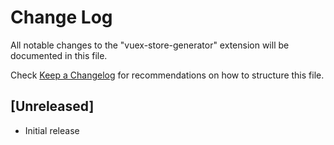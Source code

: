 # Change Log

All notable changes to the "vuex-store-generator" extension will be documented in this file.

Check [Keep a Changelog](http://keepachangelog.com/) for recommendations on how to structure this file.

## [Unreleased]

- Initial release
